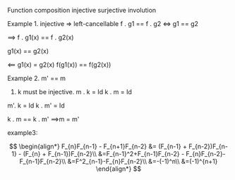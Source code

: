 Function composition
injective
surjective
involution

Example 1. 
injective => left-cancellable
f . g1 == f . g2 <=> g1 == g2

==>
f . g1(x) == f . g2(x)

g1(x) == g2(x)

<==
g1(x) = g2(x)
f(g1(x)) == f(g2(x))

Example 2. m' == m

1. k must be injective. 
m . k = Id
k . m = Id 

m'. k = Id
k . m' = Id

k . m == k . m' ==>m = m'

example3:

$$
\begin{align*}
F_{n}F_{n-1} - F_{n+1}F_{n-2} &= (F_{n-1} + F_{n-2})F_{n-1} - (F_{n} + F_{n-1})F_{n-2}\\
&=F_{n-1}^2+F_{n-1}F_{n-2} - F_{n}F_{n-2}-F_{n-1}F_{n-2}\\
&=F^2_{n-1}-F_{n}F_{n-2}\\
&=-(-1)^n\\
&=(-1)^{n+1}
\end{align*}
$$

